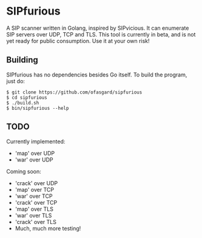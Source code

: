# SIPfurious

A SIP scanner written in Golang, inspired by SIPvicious. It can enumerate SIP servers over UDP, TCP and TLS. This tool is currently in beta, and is not yet ready for public consumption. Use it at your own risk!

## Building

SIPfurious has no dependencies besides Go itself. To build the program, just do:

```shell
$ git clone https://github.com/ofasgard/sipfurious
$ cd sipfurious
$ ./build.sh
$ bin/sipfurious --help
```

## TODO

Currently implemented:

- 'map' over UDP
- 'war' over UDP

Coming soon:

- 'crack' over UDP
- 'map' over TCP
- 'war' over TCP
- 'crack' over TCP
- 'map' over TLS
- 'war' over TLS
- 'crack' over TLS
- Much, much more testing!


